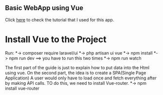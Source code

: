 ## Basic WebApp using Vue

Click [here](https://blog.pusher.com/why-vuejs-laravel/) to check the tutorial that I used for this app.

# Install Vue to the Project
Run:
*-> composer require laravel/ui
*-> php artisan ui vue
*-> npm install
*-> npm run dev ==> you have to run this two times
*-> npm run watch

The first part of the guide is just to explain how to put data into the Html using vue.
On the second part, the idea is to create a SPA(Single Page Application)
A user would only have to load once and fetch everything after by making API calls.
TO do this, we need to install Vue-router.
*-> npm install vue-router
